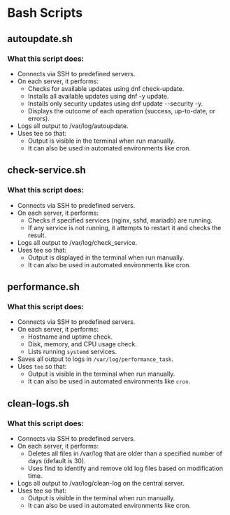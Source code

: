 # Bash Scripts

## autoupdate.sh

### What this script does:

- Connects via SSH to predefined servers.
- On each server, it performs:
  - Checks for available updates using dnf check-update.
  - Installs all available updates using dnf -y update.
  - Installs only security updates using dnf update --security -y.
  - Displays the outcome of each operation (success, up-to-date, or errors).
- Logs all output to /var/log/autoupdate.
- Uses tee so that:
  - Output is visible in the terminal when run manually.
  - It can also be used in automated environments like cron.


## check-service.sh

 ### What this script does:
- Connects via SSH to predefined servers.
- On each server, it performs:
  - Checks if specified services (nginx, sshd, mariadb) are running.
  - If any service is not running, it attempts to restart it and checks the result.
- Logs all output to /var/log/check_service.
- Uses tee so that:
  - Output is displayed in the terminal when run manually.
  - It can also be used in automated environments like cron.



## performance.sh

### What this script does:

- Connects via SSH to predefined servers.
- On each server, it performs:
  - Hostname and uptime check.
  - Disk, memory, and CPU usage check.
  - Lists running `systemd` services.
- Saves all output to logs in `/var/log/performance_task`.
- Uses `tee` so that:
  - Output is visible in the terminal when run manually.
  - It can also be used in automated environments like `cron`.


## clean-logs.sh

### What this script does:

- Connects via SSH to predefined servers.
- On each server, it performs:
  - Deletes all files in /var/log that are older than a specified number of days (default is 30).
  - Uses find to identify and remove old log files based on modification time.
- Logs all output to /var/log/clean-log on the central server.
- Uses tee so that:
  - Output is visible in the terminal when run manually.
  - It can also be used in automated environments like cron.
